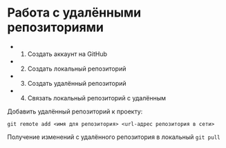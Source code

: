  # Работа с удалёнными репозиториями 

* 1. Создать аккаунт на GitHub
* 2. Создать локальный репозиторий
* 3. Создать удалённый репозиторий
* 4. Связать локальный репозиторий с удалённым

Добавить удалённый репозиторий к проекту:
```
git remote add <имя для репозитория> <url-адрес репозитория в сети>
```
Получение  изменений  с  удалённого репозитория  в локальный `git pull`